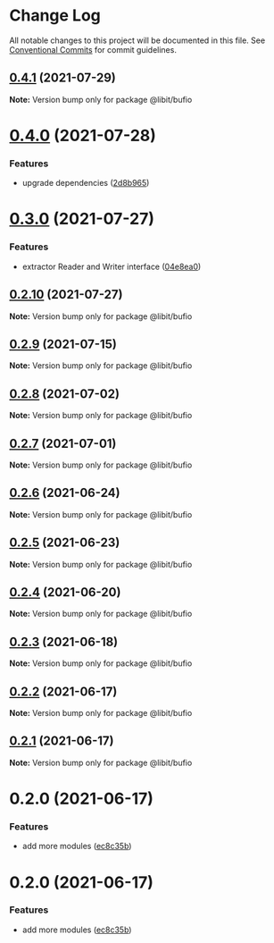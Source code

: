 # Change Log

All notable changes to this project will be documented in this file.
See [Conventional Commits](https://conventionalcommits.org) for commit guidelines.

## [0.4.1](https://gitr.net/mindary/libit/compare/@libit/bufio@0.4.0...@libit/bufio@0.4.1) (2021-07-29)

**Note:** Version bump only for package @libit/bufio





# [0.4.0](https://gitr.net/mindary/libit/compare/@libit/bufio@0.3.0...@libit/bufio@0.4.0) (2021-07-28)


### Features

* upgrade dependencies ([2d8b965](https://gitr.net/mindary/libit/commits/2d8b965efb6abee298ea710baf9824090e18dbaf))





# [0.3.0](https://gitr.net/mindary/libit/compare/@libit/bufio@0.2.10...@libit/bufio@0.3.0) (2021-07-27)


### Features

* extractor Reader and Writer interface ([04e8ea0](https://gitr.net/mindary/libit/commits/04e8ea0eaf77ce98545d66f96dba1d3d429d7e90))





## [0.2.10](https://gitr.net/mindary/libit/compare/@libit/bufio@0.2.9...@libit/bufio@0.2.10) (2021-07-27)

**Note:** Version bump only for package @libit/bufio





## [0.2.9](https://gitr.net/mindary/libit/compare/@libit/bufio@0.2.8...@libit/bufio@0.2.9) (2021-07-15)

**Note:** Version bump only for package @libit/bufio





## [0.2.8](https://gitr.net/mindary/libit/compare/@libit/bufio@0.2.7...@libit/bufio@0.2.8) (2021-07-02)

**Note:** Version bump only for package @libit/bufio





## [0.2.7](https://gitr.net/mindary/libit/compare/@libit/bufio@0.2.6...@libit/bufio@0.2.7) (2021-07-01)

**Note:** Version bump only for package @libit/bufio





## [0.2.6](https://gitr.net/mindary/libit/compare/@libit/bufio@0.2.5...@libit/bufio@0.2.6) (2021-06-24)

**Note:** Version bump only for package @libit/bufio





## [0.2.5](https://gitr.net/mindary/libit/compare/@libit/bufio@0.2.4...@libit/bufio@0.2.5) (2021-06-23)

**Note:** Version bump only for package @libit/bufio





## [0.2.4](https://gitr.net/mindary/libit/compare/@libit/bufio@0.2.3...@libit/bufio@0.2.4) (2021-06-20)

**Note:** Version bump only for package @libit/bufio





## [0.2.3](https://gitr.net/mindary/libit/compare/@libit/bufio@0.2.2...@libit/bufio@0.2.3) (2021-06-18)

**Note:** Version bump only for package @libit/bufio





## [0.2.2](https://gitr.net/mindary/libit/compare/@libit/bufio@0.2.1...@libit/bufio@0.2.2) (2021-06-17)

**Note:** Version bump only for package @libit/bufio





## [0.2.1](https://gitr.net/mindary/libit/compare/@libit/bufio@0.2.0...@libit/bufio@0.2.1) (2021-06-17)

**Note:** Version bump only for package @libit/bufio





# 0.2.0 (2021-06-17)


### Features

* add more modules ([ec8c35b](https://gitr.net/mindary/libit/commits/ec8c35b18b46fd894731b63383e766973070cc52))





# 0.2.0 (2021-06-17)


### Features

* add more modules ([ec8c35b](https://gitr.net/mindary/libit/commits/ec8c35b18b46fd894731b63383e766973070cc52))
